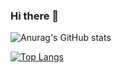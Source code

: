 ### Hi there 👋

![Anurag's GitHub stats](https://github-readme-stats.vercel.app/api?username=claudioitalian12&show_icons=true)

[![Top Langs](https://github-readme-stats.vercel.app/api/top-langs/?username=claudioitalian12&langs_count=8)](https://github.com/anuraghazra/github-readme-stats)
